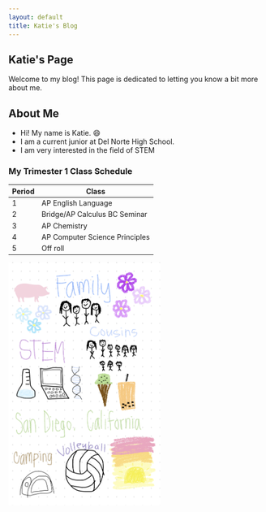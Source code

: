 ```yaml
---
layout: default
title: Katie's Blog
---
```


## Katie's Page
Welcome to my blog! This page is dedicated to letting you know a bit more about me.

## About Me
- Hi! My name is Katie. 😄
- I am a current junior at Del Norte High School.
- I am very interested in the field of STEM

### My Trimester 1 Class Schedule
| Period |             Class             |
| ----- | ------------------------------ |
|   1   |       AP English Language      |
|   2   | Bridge/AP Calculus BC  Seminar |
|   3   |          AP Chemistry          |
|   4   | AP Computer Science Principles |
|   5   |            Off roll            |


<img src="./images/freeform_drawing.jpg" alt="freeform about me drawing" style="float:left;width:299.25px;height:479.5px;">

